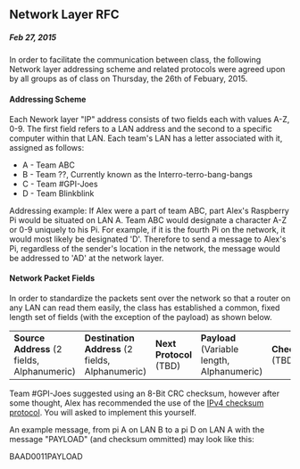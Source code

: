 ## Network Layer RFC
##### Feb 27, 2015
In order to facilitate the communication between class, the following Network layer addressing scheme and related protocols were agreed upon by all groups as of class on Thursday, the 26th of Febuary, 2015.

#### Addressing Scheme
Each Nework layer "IP" address consists of two fields each with values A-Z, 0-9. The first field refers to a LAN address and the second to a specific computer within that LAN. Each team's LAN has a letter associated with it, assigned as follows:

<ul>
  <li>A - Team ABC</li>
  <li>B - Team ??, Currently known as the Interro-terro-bang-bangs</li>
  <li>C - Team #GPI-Joes</li>
  <li>D - Team Blinkblink</li>
</ul>

Addressing example: If Alex were a part of team ABC, part Alex's Raspberry Pi would be situated on LAN A. Team ABC would designate a character A-Z or 0-9 uniquely to his Pi. For example, if it is the fourth Pi on the network, it would most likely be designated 'D'. Therefore to send a message to Alex's Pi, regardless of the sender's location in the network, the message would be addressed to 'AD' at the network layer.

#### Network Packet Fields
In order to standardize the packets sent over the network so that a router on any LAN can read them easily, the class has established a common, fixed length set of fields (with the exception of the payload) as shown below.

<table>
  <tr>
    <td><strong>Source Address</strong> (2 fields, Alphanumeric)</td>
    <td><strong>Destination Address</strong> (2 fields, Alphanumeric)</td>
    <td><strong>Next Protocol</strong> (TBD)</td>
    <!--<td><strong>Source Port</strong> (2 fields, Numeric)</td>
    <td><strong>Destination Port</strong> (2 fields, Numeric)</td>-->
    <td><strong>Payload</strong> (Variable length, Alphanumeric)</td>
    <td><strong>Checksum</strong> (TBD)</td>
  </tr>
</table>

Team #GPI-Joes suggested using an 8-Bit CRC checksum, however after some thought, Alex has recommended the use of the <a href="http://en.wikipedia.org/wiki/IPv4_header_checksum">IPv4 checksum protocol</a>. You will asked to implement this yourself.

An example message, from pi A on LAN B to a pi D on LAN A with the message "PAYLOAD" (and checksum ommitted) may look like this:

BAAD0011PAYLOAD
